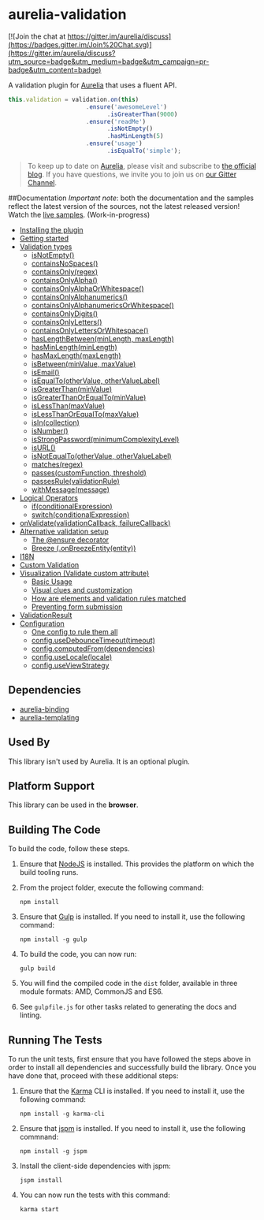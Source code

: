 # aurelia-validation

[![Join the chat at https://gitter.im/aurelia/discuss](https://badges.gitter.im/Join%20Chat.svg)](https://gitter.im/aurelia/discuss?utm_source=badge&utm_medium=badge&utm_campaign=pr-badge&utm_content=badge)

A validation plugin for [Aurelia](http://aurelia.io) that uses a fluent API.

``` javascript
this.validation = validation.on(this)
                      .ensure('awesomeLevel')
                            .isGreaterThan(9000)
                      .ensure('readMe')
                            .isNotEmpty()
                            .hasMinLength(5)
                      .ensure('usage')
                            .isEqualTo('simple');
```

> To keep up to date on [Aurelia](http://www.aurelia.io/), please visit and subscribe to [the official blog](http://blog.durandal.io/). If you have questions, we invite you to join us on [our Gitter Channel](https://gitter.im/aurelia/discuss).

##Documentation
*Important note*: both the documentation and the samples reflect the latest version of the sources, not the latest released version!
Watch the [live samples](http://aurelia.io/validation/). (Work-in-progress)

- [Installing the plugin](https://github.com/aurelia/validation/blob/master/doc/Intro.md#installation)
- [Getting started](https://github.com/aurelia/validation/blob/master/doc/Intro.md#getting-started)
- [Validation types](https://github.com/aurelia/validation/blob/master/doc/Intro.md#validation-types)
  - [isNotEmpty()](https://github.com/aurelia/validation/blob/master/doc/Intro.md#notempty)
  - [containsNoSpaces()](https://github.com/aurelia/validation/blob/master/doc/Intro.md#containsnospaces)
  - [containsOnly(regex)](https://github.com/aurelia/validation/blob/master/doc/Intro.md#containsonlyregex)
  - [containsOnlyAlpha()](https://github.com/aurelia/validation/blob/master/doc/Intro.md#containsonlyalpha)
  - [containsOnlyAlphaOrWhitespace()](https://github.com/aurelia/validation/blob/master/doc/Intro.md#containsonlyalphaorwhitespace)
  - [containsOnlyAlphanumerics()](https://github.com/aurelia/validation/blob/master/doc/Intro.md#containsonlyalphanumerics)
  - [containsOnlyAlphanumericsOrWhitespace()](https://github.com/aurelia/validation/blob/master/doc/Intro.md#containsonlyalphanumericsorwhitespace)
  - [containsOnlyDigits()](https://github.com/aurelia/validation/blob/master/doc/Intro.md#containsonlydigits)
  - [containsOnlyLetters()](https://github.com/aurelia/validation/blob/master/doc/Intro.md#containsonlyletters)
  - [containsOnlyLettersOrWhitespace()](https://github.com/aurelia/validation/blob/master/doc/Intro.md#containsonlylettersorwhitespace)
  - [hasLengthBetween(minLength, maxLength)](https://github.com/aurelia/validation/blob/master/doc/Intro.md#haslengthbetweenminimumvalue-maximumvalue)
  - [hasMinLength(minLength)](https://github.com/aurelia/validation/blob/master/doc/Intro.md#hasminlengthminimumlength)
  - [hasMaxLength(maxLength)](https://github.com/aurelia/validation/blob/master/doc/Intro.md#hasmaxlengthmaximumlength)
  - [isBetween(minValue, maxValue)](https://github.com/aurelia/validation/blob/master/doc/Intro.md#isbetweenminvalue-maxvalue)
  - [isEmail()](https://github.com/aurelia/validation/blob/master/doc/Intro.md#isemail)
  - [isEqualTo(otherValue, otherValueLabel)](https://github.com/aurelia/validation/blob/master/doc/Intro.md#isequaltoothervalue-othervaluelabel)
  - [isGreaterThan(minValue)](https://github.com/aurelia/validation/blob/master/doc/Intro.md#isgreaterthanminvalue)
  - [isGreaterThanOrEqualTo(minValue)](https://github.com/aurelia/validation/blob/master/doc/Intro.md#isgreaterthanorequaltominvalue)
  - [isLessThan(maxValue)](https://github.com/aurelia/validation/blob/master/doc/Intro.md#islessthanmaxvalue)
  - [isLessThanOrEqualTo(maxValue)](https://github.com/aurelia/validation/blob/master/doc/Intro.md#islessthanorequaltomaxvalue)
  - [isIn(collection)](https://github.com/aurelia/validation/blob/master/doc/Intro.md#isincollection)
  - [isNumber()](https://github.com/aurelia/validation/blob/master/doc/Intro.md#isnumber)
  - [isStrongPassword(minimumComplexityLevel)](https://github.com/aurelia/validation/blob/master/doc/Intro.md#isstrongpasswordminimumcomplexitylevel)
  - [isURL()](https://github.com/aurelia/validation/blob/master/doc/Intro.md#isurl)
  - [isNotEqualTo(otherValue, otherValueLabel)](https://github.com/aurelia/validation/blob/master/doc/Intro.md#isnotequaltoothervalue-othervaluelabel)
  - [matches(regex)](https://github.com/aurelia/validation/blob/master/doc/Intro.md#matchesregex)
  - [passes(customFunction, threshold)](https://github.com/aurelia/validation/blob/master/doc/Intro.md#passescustomfunction-threshold)
  - [passesRule(validationRule)](https://github.com/aurelia/validation/blob/master/doc/Intro.md#passesrulevalidationrule)
  - [withMessage(message)](https://github.com/aurelia/validation/blob/master/doc/Intro.md#withmessagemessage)
- [Logical Operators](https://github.com/aurelia/validation/blob/master/doc/Intro.md#logical-operators)
  - [if(conditionalExpression)](https://github.com/aurelia/validation/blob/master/doc/Intro.md#ifconditionalexpression)
  - [switch(conditionalExpression)](https://github.com/aurelia/validation/blob/master/doc/Intro.md#switchconditionalexpression)
- [onValidate(validationCallback, failureCallback)](https://github.com/aurelia/validation/blob/master/doc/Intro.md#onvalidatevalidationcallback-failurecallback)
- [Alternative validation setup](https://github.com/aurelia/validation/blob/master/doc/Intro.md#alternative-validation-setup)
  - [The @ensure decorator](https://github.com/aurelia/validation/blob/master/doc/Intro.md#the-ensure-decorator)
  - [Breeze (.onBreezeEntity(entity))](https://github.com/aurelia/validation/blob/master/doc/Intro.md#breeze-onbreezeentityentity)
- [I18N](https://github.com/aurelia/validation/blob/master/doc/Intro.md#i18n)
- [Custom Validation](https://github.com/aurelia/validation/blob/master/doc/Intro.md#custom-validation)
- [Visualization (Validate custom attribute) ](https://github.com/aurelia/validation/blob/master/doc/Intro.md#visualization-validatecustomattribute)
  - [Basic Usage](https://github.com/aurelia/validation/blob/master/doc/Intro.md#basic-usage-2)
  - [Visual clues and customization](https://github.com/aurelia/validation/blob/master/doc/Intro.md#visual-clues-and-customization)
  - [How are elements and validation rules matched](https://github.com/aurelia/validation/blob/master/doc/Intro.md#how-are-elements-and-validation-rules-matched)
  - [Preventing form submission](https://github.com/aurelia/validation/blob/master/doc/Intro.md#preventing-form-submission)
- [ValidationResult](https://github.com/aurelia/validation/blob/master/doc/Intro.md#validationresult)
- [Configuration](https://github.com/aurelia/validation/blob/master/doc/Intro.md#configuration)
  - [One config to rule them all](https://github.com/aurelia/validation/blob/master/doc/Intro.md#one-config-to-rule-them-all)
  - [config.useDebounceTimeout(timeout)](https://github.com/aurelia/validation/blob/master/doc/Intro.md#configusedebouncetimeoutdebouncetimeout)
  - [config.computedFrom(dependencies)](https://github.com/aurelia/validation/blob/master/doc/Intro.md#configcomputedfromarrayofbindingpaths)
  - [config.useLocale(locale)](https://github.com/aurelia/validation/blob/master/doc/Intro.md#configuselocalelocaleidentifier)
  - [config.useViewStrategy](https://github.com/aurelia/validation/blob/master/doc/Intro.md#configuseviewstrategyviewstrategyinstance)

## Dependencies


* [aurelia-binding](https://github.com/aurelia/binding)
* [aurelia-templating](https://github.com/aurelia/templating)

## Used By

This library isn't used by Aurelia. It is an optional plugin.

## Platform Support

This library can be used in the **browser**.

## Building The Code

To build the code, follow these steps.

1. Ensure that [NodeJS](http://nodejs.org/) is installed. This provides the platform on which the build tooling runs.
2. From the project folder, execute the following command:

	```shell
	npm install
	```
3. Ensure that [Gulp](http://gulpjs.com/) is installed. If you need to install it, use the following command:

	```shell
	npm install -g gulp
	```
4. To build the code, you can now run:

	```shell
	gulp build
	```
5. You will find the compiled code in the `dist` folder, available in three module formats: AMD, CommonJS and ES6.

6. See `gulpfile.js` for other tasks related to generating the docs and linting.

## Running The Tests

To run the unit tests, first ensure that you have followed the steps above in order to install all dependencies and successfully build the library. Once you have done that, proceed with these additional steps:

1. Ensure that the [Karma](http://karma-runner.github.io/) CLI is installed. If you need to install it, use the following command:

	```shell
	npm install -g karma-cli
	```
2. Ensure that [jspm](http://jspm.io/) is installed. If you need to install it, use the following commnand:

	```shell
	npm install -g jspm
	```
3. Install the client-side dependencies with jspm:

	```shell
	jspm install
	```

4. You can now run the tests with this command:

	```shell
	karma start
	```

